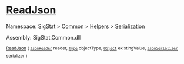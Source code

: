 # [ReadJson](./RectangleFConverter-100664059.md)

Namespace: [SigStat]() > [Common](./../../../README.md) > [Helpers](./../../README.md) > [Serialization](./../README.md)

Assembly: SigStat.Common.dll

<sub>[ReadJson](./RectangleFConverter-100664059.md) ( [`JsonReader`](./RectangleFConverter-100664059.md) reader, [`Type`](https://docs.microsoft.com/en-us/dotnet/api/System.Type) objectType, [`Object`](https://docs.microsoft.com/en-us/dotnet/api/System.Object) existingValue, [`JsonSerializer`](./RectangleFConverter-100664059.md) serializer )</sub>&nbsp;&nbsp;&nbsp;&nbsp;&nbsp;&nbsp;&nbsp;&nbsp;&nbsp;<sub></sub>
